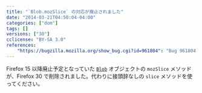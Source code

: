 ```yaml
---
title: "`Blob.mozSlice` の対応が廃止されました"
date: "2014-03-21T04:50:04-04:00"
categories: ["dom"]
tags: []
versions: ["30"]
cclicense: "BY-SA 3.0"
references:
    "https://bugzilla.mozilla.org/show_bug.cgi?id=961804": "Bug 961804 – Drop support for Blob.mozSlice"
---
```

Firefox 15 以降廃止予定となっていた [`Blob`](https://developer.mozilla.org/ja/docs/Web/API/Blob) オブジェクトの `mozSlice` メソッドが、Firefox 30 で削除されました。代わりに接頭辞なしの `slice` メソッドを使ってください。
